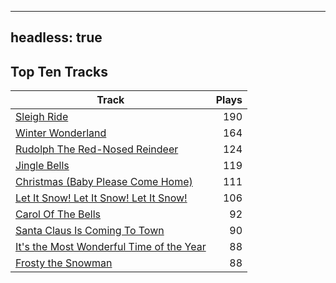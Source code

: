 
---
headless: true
---

## Top Ten Tracks

| Track | Plays |
| --- |  ---: |
|[Sleigh Ride](/songs/sleigh-ride)| 190|
|[Winter Wonderland](/songs/winter-wonderland)| 164|
|[Rudolph The Red-Nosed Reindeer](/songs/rudolph-the-red-nosed-reindeer)| 124|
|[Jingle Bells](/songs/jingle-bells)| 119|
|[Christmas (Baby Please Come Home)](/songs/christmas-baby-please-come-home)| 111|
|[Let It Snow! Let It Snow! Let It Snow!](/songs/let-it-snow-let-it-snow-let-it-snow)| 106|
|[Carol Of The Bells](/songs/carol-of-the-bells)| 92|
|[Santa Claus Is Coming To Town](/songs/santa-claus-is-coming-to-town)| 90|
|[It's the Most Wonderful Time of the Year](/songs/its-the-most-wonderful-time-of-the-year)| 88|
|[Frosty the Snowman](/songs/frosty-the-snowman)| 88|
